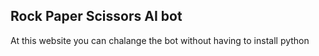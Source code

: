 ## Rock Paper Scissors AI bot

At this website you can chalange the bot without having to install python
<div id="text"></div>
 
<script>
document.getElementById("text").innerHTML = "Text added by JavaScript code";
</script>
